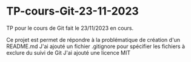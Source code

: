 # TP-cours-Git-23-11-2023
TP pour le cours de Git fait le 23/11/2023 en cours.

Ce projet est permet de répondre à la problématique de création d'un README.md
J'ai ajouté un fichier .gitignore pour spécifier les fichiers à exclure du suivi de Git
J'ai ajouté une licence MIT
